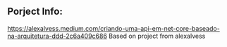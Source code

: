 ## Porject Info:


https://alexalvess.medium.com/criando-uma-api-em-net-core-baseado-na-arquitetura-ddd-2c6a409c686
Based on project from alexalvess
